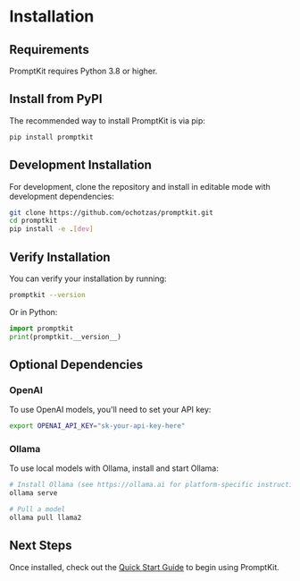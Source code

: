# Installation

## Requirements

PromptKit requires Python 3.8 or higher.

## Install from PyPI

The recommended way to install PromptKit is via pip:

```bash
pip install promptkit
```

## Development Installation

For development, clone the repository and install in editable mode with development dependencies:

```bash
git clone https://github.com/ochotzas/promptkit.git
cd promptkit
pip install -e .[dev]
```

## Verify Installation

You can verify your installation by running:

```bash
promptkit --version
```

Or in Python:

```python
import promptkit
print(promptkit.__version__)
```

## Optional Dependencies

### OpenAI

To use OpenAI models, you'll need to set your API key:

```bash
export OPENAI_API_KEY="sk-your-api-key-here"
```

### Ollama

To use local models with Ollama, install and start Ollama:

```bash
# Install Ollama (see https://ollama.ai for platform-specific instructions)
ollama serve

# Pull a model
ollama pull llama2
```

## Next Steps

Once installed, check out the [Quick Start Guide](tutorials/quickstart.md) to begin using PromptKit.
